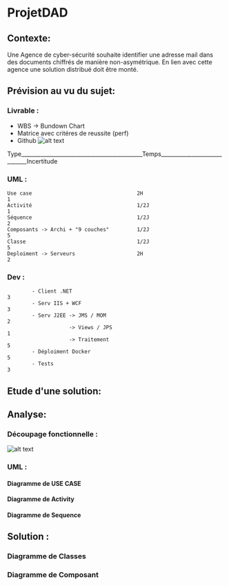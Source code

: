 # ProjetDAD

## Contexte:
Une Agence de cyber-sécurité souhaite identifier une adresse mail dans des documents chiffrés de manière non-asymétrique. En lien avec cette agence une solution distribué doit être monté.

## Prévision au vu du sujet:

### Livrable : 
  - WBS -> Bundown Chart
  - Matrice avec critéres de reussite (perf)
  - Github
![alt text](https://github.com/gueryacine/ProjetDAD/blob/master/Sch%C3%A9mas/VisioProjetLivrable.PNG "Projet Livrable")

Type____________________________________________Temps_____________________________Incertitude   
### UML :

    Use case                                  2H                               1
    Activité                                  1/2J                             1
    Séquence                                  1/2J                             2
    Composants -> Archi + "9 couches"         1/2J                             5
    Classe                                    1/2J                             5
    Deploiment -> Serveurs                    2H                               2  
    
### Dev :

            - Client .NET                                                      3
            - Serv IIS + WCF                                                   3
            - Serv J2EE -> JMS / MOM                                           2
                        -> Views / JPS                                         1
                        -> Traitement                                          5
            - Déploiment Docker                                                5
            - Tests                                                            3
## Etude d'une solution:

## Analyse:

### Découpage fonctionnelle :

![alt text](https://github.com/gueryacine/ProjetDAD/blob/master/Sch%C3%A9mas/DecoupageFonctionnel.PNG "DecoupageFonctionnel")

### UML :

#### Diagramme de USE CASE

#### Diagramme de Activity

#### Diagramme de Sequence 

## Solution :

### Diagramme de Classes

### Diagramme de Composant
